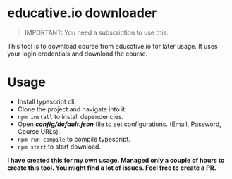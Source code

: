 # educative.io downloader

> IMPORTANT: You need a subscription to use this.

This tool is to download course from educative.io for later usage. It uses your login credentials and download the course.

# Usage
- Install typescript cli.
- Clone the project and navigate into it.
- `npm install` to install dependencies.
- Open ___config/default.json___ file to set configurations. (Email, Password, Course URLs).
- `npm run compile` to compile typescript.
- `npm start` to start download.

**I have created this for my own usage. Managed only a couple of hours to create this tool. You might find a lot of issues. Feel free to create a PR.**
